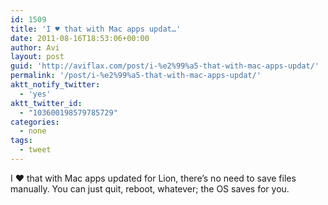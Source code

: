 ```yaml
---
id: 1509
title: 'I ♥ that with Mac apps updat…'
date: 2011-08-16T18:53:06+00:00
author: Avi
layout: post
guid: 'http://aviflax.com/post/i-%e2%99%a5-that-with-mac-apps-updat/'
permalink: '/post/i-%e2%99%a5-that-with-mac-apps-updat/'
aktt_notify_twitter:
  - 'yes'
aktt_twitter_id:
  - "103600198579785729"
categories:
  - none
tags:
  - tweet
---
```

I ♥ that with Mac apps updated for Lion, there’s no need to save files manually. You can just quit, reboot, whatever; the OS saves for you.